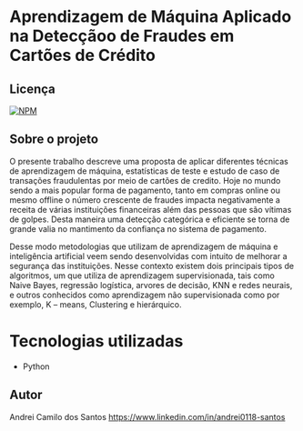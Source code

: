 # Aprendizagem de Máquina Aplicado na Detecçãoo de Fraudes em Cartões de Crédito

## Licença  
[![NPM](https://img.shields.io/npm/l/react)](https://github.com/andrei0118/gn-vendas/blob/master/LICENSE)

## Sobre o projeto

O presente trabalho descreve uma proposta de aplicar diferentes técnicas de aprendizagem de máquina, estatísticas de teste e estudo de caso de transações fraudulentas por meio de cartões de credito. Hoje no mundo sendo a mais popular forma de pagamento, tanto em compras online ou mesmo offline o número crescente de fraudes impacta negativamente a receita de várias instituições financeiras além das pessoas que são vítimas de golpes. Desta maneira uma detecção categórica e eficiente se torna de grande valia no mantimento da confiança no sistema de pagamento.

Desse modo metodologias que utilizam de aprendizagem de máquina e inteligência artificial veem sendo desenvolvidas com intuito de melhorar a segurança das instituições. Nesse contexto existem dois principais tipos de algoritmos, um que utiliza de aprendizagem supervisionada, tais como Naive Bayes, regressão logística, arvores de decisão, KNN e redes neurais, e outros conhecidos como aprendizagem não supervisionada como por exemplo, K – means, Clustering e hierárquico.

# Tecnologias utilizadas
- Python

## Autor
Andrei Camilo dos Santos
https://www.linkedin.com/in/andrei0118-santos
